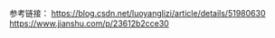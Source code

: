 参考链接：
https://blog.csdn.net/luoyanglizi/article/details/51980630
https://www.jianshu.com/p/23612b2cce30

